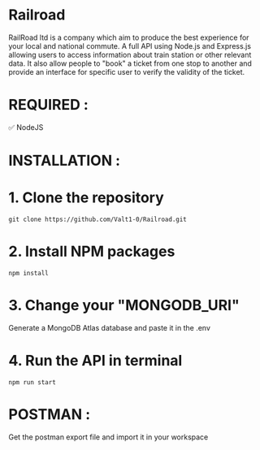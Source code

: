 # Railroad

RailRoad ltd is a company which aim to produce the best experience for your local and national commute.
A full API using Node.js and Express.js allowing users to access information about train station or other relevant data.
It also allow people to "book" a ticket from one stop to another and provide an interface for specific user to verify the validity of the ticket.

# REQUIRED :
✅ NodeJS

# INSTALLATION :
# 1. Clone the repository
```
git clone https://github.com/Valt1-0/Railroad.git
```

# 2. Install NPM packages
```
npm install
```

# 3. Change your "MONGODB_URI"
Generate a MongoDB Atlas database and paste it in the .env

# 4. Run the API in terminal
```
npm run start
```

# POSTMAN :
Get the postman export file and import it in your workspace
